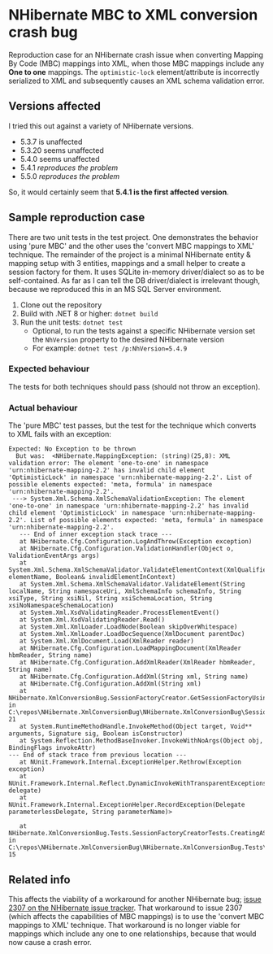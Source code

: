 # NHibernate MBC to XML conversion crash bug

Reproduction case for an NHibernate crash issue when converting Mapping By Code (MBC) mappings into XML, when those MBC mappings include any **One to one** mappings.
The `optimistic-lock` element/attribute is incorrectly serialized to XML and subsequently causes an XML schema validation error.

## Versions affected

I tried this out against a variety of NHibernate versions.

* 5.3.7 is unaffected
* 5.3.20 seems unaffected
* 5.4.0 seems unaffected
* 5.4.1 _reproduces the problem_
* 5.5.0 _reproduces the problem_

So, it would certainly seem that **5.4.1 is the first affected version**.

## Sample reproduction case

There are two unit tests in the test project.  One demonstrates the behavior using 'pure MBC' and the other uses the 'convert MBC mappings to XML' technique.
The remainder of the project is a minimal NHibernate entity & mapping setup with 3 entities, mappings and a small helper to create a session factory for them.
It uses SQLite in-memory driver/dialect so as to be self-contained.
As far as I can tell the DB driver/dialect is irrelevant though, because we reproduced this in an MS SQL Server environment.

1. Clone out the repository
2. Build with .NET 8 or higher: `dotnet build`
3. Run the unit tests: `dotnet test`
    * Optional, to run the tests against a specific NHibernate version set the `NhVersion` property to the desired NHibernate version
    * For example: `dotnet test /p:NhVersion=5.4.9`

### Expected behaviour

The tests for both techniques should pass (should not throw an exception).

### Actual behaviour

The 'pure MBC' test passes, but the test for the technique which converts to XML fails with an exception:

```text
Expected: No Exception to be thrown
  But was:  <NHibernate.MappingException: (string)(25,8): XML validation error: The element 'one-to-one' in namespace 'urn:nhibernate-mapping-2.2' has invalid child element 'OptimisticLock' in namespace 'urn:nhibernate-mapping-2.2'. List of possible elements expected: 'meta, formula' in namespace 'urn:nhibernate-mapping-2.2'.
 ---> System.Xml.Schema.XmlSchemaValidationException: The element 'one-to-one' in namespace 'urn:nhibernate-mapping-2.2' has invalid child element 'OptimisticLock' in namespace 'urn:nhibernate-mapping-2.2'. List of possible elements expected: 'meta, formula' in namespace 'urn:nhibernate-mapping-2.2'.
   --- End of inner exception stack trace ---
   at NHibernate.Cfg.Configuration.LogAndThrow(Exception exception)
   at NHibernate.Cfg.Configuration.ValidationHandler(Object o, ValidationEventArgs args)
   at System.Xml.Schema.XmlSchemaValidator.ValidateElementContext(XmlQualifiedName elementName, Boolean& invalidElementInContext)
   at System.Xml.Schema.XmlSchemaValidator.ValidateElement(String localName, String namespaceUri, XmlSchemaInfo schemaInfo, String xsiType, String xsiNil, String xsiSchemaLocation, String xsiNoNamespaceSchemaLocation)
   at System.Xml.XsdValidatingReader.ProcessElementEvent()
   at System.Xml.XsdValidatingReader.Read()
   at System.Xml.XmlLoader.LoadNode(Boolean skipOverWhitespace)
   at System.Xml.XmlLoader.LoadDocSequence(XmlDocument parentDoc)
   at System.Xml.XmlDocument.Load(XmlReader reader)
   at NHibernate.Cfg.Configuration.LoadMappingDocument(XmlReader hbmReader, String name)
   at NHibernate.Cfg.Configuration.AddXmlReader(XmlReader hbmReader, String name)
   at NHibernate.Cfg.Configuration.AddXml(String xml, String name)
   at NHibernate.Cfg.Configuration.AddXml(String xml)
   at NHibernate.XmlConversionBug.SessionFactoryCreator.GetSessionFactoryUsingXmlConversion() in C:\repos\NHibernate.XmlConversionBug\NHibernate.XmlConversionBug\SessionFactoryCreator.cs:line 21
   at System.RuntimeMethodHandle.InvokeMethod(Object target, Void** arguments, Signature sig, Boolean isConstructor)
   at System.Reflection.MethodBaseInvoker.InvokeWithNoArgs(Object obj, BindingFlags invokeAttr)
--- End of stack trace from previous location ---
   at NUnit.Framework.Internal.ExceptionHelper.Rethrow(Exception exception)
   at NUnit.Framework.Internal.Reflect.DynamicInvokeWithTransparentExceptions(Delegate delegate)
   at NUnit.Framework.Internal.ExceptionHelper.RecordException(Delegate parameterlessDelegate, String parameterName)>

   at NHibernate.XmlConversionBug.Tests.SessionFactoryCreatorTests.CreatingASessionFactoryWithMbcConvertedToXmlShouldNotThrow() in C:\repos\NHibernate.XmlConversionBug\NHibernate.XmlConversionBug.Tests\SessionFactoryCreatorTests.cs:line 15
```

## Related info

This affects the viability of a workaround for another NHibernate bug; [issue 2307 on the NHibernate issue tracker](https://github.com/nhibernate/nhibernate-core/issues/2307).
That workaround to issue 2307 (which affects the capabilities of MBC mappings) is to use the 'convert MBC mappings to XML' technique.
That workaround is no longer viable for mappings which include any one to one relationships, because that would now cause a crash error.
